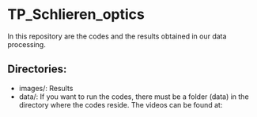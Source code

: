 # TP_Schlieren_optics

In this repository are the codes and the results obtained in our data processing.

## Directories:
* images/: Results
* data/: If you want to run the codes, there must be a folder (data) in the directory where the codes reside. The videos can be found at:

